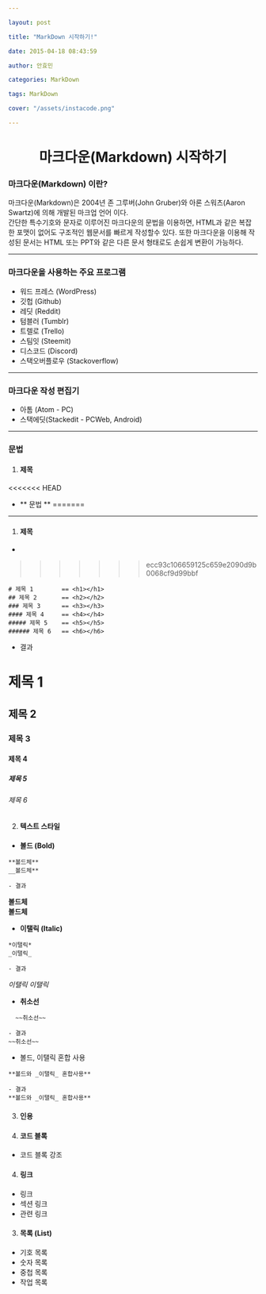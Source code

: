 ```yaml
---

layout: post

title: "MarkDown 시작하기!"

date: 2015-04-18 08:43:59

author: 안효민

categories: MarkDown

tags: MarkDown

cover: "/assets/instacode.png"

---
```



<!--stackedit_data:
eyJoaXN0b3J5IjpbLTY2NjI3NDJdfQ==
-->

# <center> 마크다운(Markdown) 시작하기  </center>

### 마크다운(Markdown) 이란?

마크다운(Markdown)은 2004년 존 그루버(John Gruber)와 아론 스워츠(Aaron Swartz)에 의해 개발된 마크업 언어 이다.  
간단한 특수기호와 문자로 이루어진 마크다운의 문법을 이용하면, HTML과 같은 복잡한 포맷이 없어도 구조적인 웹문서를 빠르게 작성할수 있다. 또한 마크다운을 이용해 작성된 문서는 HTML 또는 PPT와 같은 다른 문서 형태로도 손쉽게 변환이 가능하다.


----


### 마크다운을 사용하는 주요 프로그램

* 워드 프레스 (WordPress)
* 깃헙 (Github)
* 레딧 (Reddit)
* 텀블러 (Tumblr)
* 트렐로 (Trello)
* 스팀잇 (Steemit)
* 디스코드 (Discord)
* 스택오버플로우 (Stackoverflow)


---

### 마크다운 작성 편집기

* 아톰 (Atom - PC)
* 스택에딧(Stackedit - PCWeb, Android)

----

### 문법

1. #### 제목

<<<<<<< HEAD
  - ** 문법 **
=======
---
1. #### 제목    

* 
>>>>>>> ecc93c106659125c659e2090d9b0068cf9d99bbf
```
# 제목 1        == <h1></h1>
## 제목 2       == <h2></h2>
### 제목 3      == <h3></h3>
#### 제목 4     == <h4></h4>
##### 제목 5    == <h5></h5>
###### 제목 6   == <h6></h6>
  ```

  - 결과
# 제목 1  
## 제목 2  
### 제목 3  
#### 제목 4  
##### 제목 5  
###### 제목 6  

2. #### 텍스트 스타일
  - **볼드 (Bold)**
```
**볼드체**
__볼드체**
```
    - 결과  
**볼드체**  
__볼드체__

  - **이탤릭 (Italic)**  
```
*이탤릭*
_이탤릭_
```
    - 결과  
*이탤릭*
_이탤릭_

  - **취소선**
```
  ~~취소선~~
```
    - 결과
    ~~취소선~~

  - 볼드, 이탤릭 혼합 사용
```
**볼드와 _이탤릭_ 혼합사용**
```

    - 결과
    **볼드와 _이탤릭_ 혼합사용**


3. #### 인용
3. #### 코드 블록
  * 코드 블록 강조
4. #### 링크
  * 링크
  * 섹션 링크
  * 관련 링크
3. #### 목록 (List)
  * 기호 목록
  * 숫자 목록
  * 중첩 목록
  * 작업 목록
